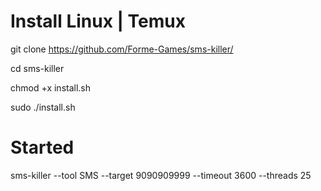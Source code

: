 # Install Linux | Temux

git clone https://github.com/Forme-Games/sms-killer/

cd sms-killer 

chmod +x install.sh

sudo ./install.sh

# Started

sms-killer --tool SMS --target 9090909999 --timeout 3600 --threads 25
